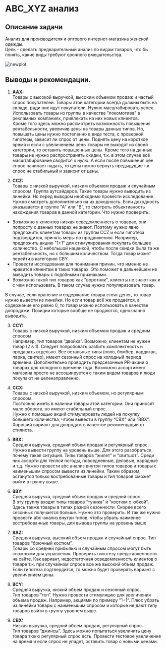 # ABC_XYZ анализ 

## Описание задачи  
Анализ для производителя и оптового интернет-магазина женской одежды.  
Цель - сделать предварительный анализ по видам товаров, что бы понять, какие виды требуют срочного вмешательства. 

![newplot](https://github.com/tvv2479/analytics-tb/assets/128017285/1bc373ab-1b91-4759-8f90-d46189ce51af)

## Выводы и рекомендации. 

1. **ААХ:**  
Товары с высокой выручкой, высоким объемом продаж и частый спрос покупателей. Товары этой категории всегда должны быть на складе, ради них идут покупатели.  Нужно масштабировать успех. Использовать товары из группы в качестве "локомотива" в рекламных компаниях, привлекать на них новых клиентов.  
Кроме того здесь можно рассмотреть возможность повышения рентабельности, увеличив цены на товары данных типов. Но, повышать цены нужно постепенно в виде теста, с проверкой гипотезы, зависит ли спрос от цены. Поднять цену на короткое время и если с увеличением цены товары не выходят из своей категории, то оставить повышенные цены. Кроме того на данные товары не нужно распространять скидки, т.к. в этом случае всё масштабирование сводится к нулю.
А если после повышения цен спрос начинает падать, то цены нужно вернуть предыдущие т.к. спрос не стабильный и зависит от цены.

2. **CCZ:**  
Товары с низкой выручкой, низким объемом продаж и случайным спросом. Группа аутсайдеров. Такие товары нужно выводить из линейки. Но перед выводом необходимо провести исследование. Нужно смотреть дополнительно на их доходность. Если доходность оказывается в группе "А" или "B", то смотреть объективность нахождения товаров в данной категории. Что нужно проверить:  
- Возможно у клиентов низкая осведомленность о товарах, они попросту о данных товарах не знают. Поэтому нужно явно предложить клиентам товары из группы CCZ и если гипотеза подтвердится, принять меры по продвижению. Например, предложить акцию "1+1" для стимулирования покупать большее количество. С небольшой наценкой, чтобы после скидки была та же рентабельность, но с большим количеством. Тогда товар может перейти в категорию СBY.  
- Провести исследования для понимания причин, что именно не нравится клиентам в таких товарах. Это поможет в дальнейшем не выводить товары с подобными признаками.  
- Возможно такой тип товаров как "воротник", клиенты не знают как и с чем использовать. В таком случае нужно популяризовать товар.  

В случае, если хранение и содержание товара стоят денег, то товар нужно вывести из линейки.
Но если товар всё же продаётся, а содержание его равно 0, то товар можно использовать в качестве допродажи.
Позиции которые вообще не продаются, однозначно выводить.

3. **CCY:**  
Товары с низкой выручкой, низким объемом продаж и средним спросом.   
Например,  тип товаров “двойка”. Возможно, клиентам не нужен товар (2 в 1). Следует попробовать разбить комплектность и продавать отдельно. Все остальные типы (поло, бомбер, кардиган, парка, свитер), имеют сезонный спрос на холодный период времени. Дополнительно проводить предсезонные PR-акции о товарах для холодного времени года. Возможно ассортимент магазина просто не ассоциируется с таким видом товаров и люди покупают не целенаправленно.

4. **CCX:**  
Товары  с низкой выручкой, низким объемом, но регулярным спросом.   
Постоянно иметь в наличии товары этой категории. Они приносят мало оборота, но имеют стабильный спрос.  
Нужно с помощью акций стимулировать людей на покупку большего количества, чтобы вывести в группу “CBX” или “BBX”. Хороший вариант для допродаж в качестве рекомендации от стилиста.

5. **BBX:**  
Средняя выручка, средний объем продаж и регулярный спрос.  
Нужно вывести группу на уровень выше. Для этого разобраться, почему такая ситуация. Типы товаров “жилет” и “свитшот”. Среди них ассорти для теплой погоды, повседневные, деловые, нарядные и т.д. Нужно провести abc анализ внутри типов товаров и товары с наименьшим спросом вывести из линейки. Таким образом, останутся только востребованные товары и тип товаров сможет выйти в группу выше.

6. **BBY:**  
Средняя выручка, средний объем продаж и средний спрос.  
В эту группу входят типы товаров “туника” и “костюм с юбкой”. Здесь также товары в типах разной сезонности. Скорее всего сезонных получается больше. Нужно это проверить. И так же нужно провести abc-анализ внутри типов, чтобы убрать наименее востребованные товары, для вывода группы на уровень выше.

7. **BAZ:**    
Средняя выручка, высокий объем продаж и случайный спрос. Тип товаров “брючный костюм”.  
Товары со средней прибылью и случайным спросом могут быть сложными для управления. Проверить гипотезу представленности на сайте. Как вариант, недостаточная осведомленность клиентов о товаре т.к. при случайном спросе все же высокий объем продаж. Если гипотеза подтвердится, то можно будет проверять вариант с увеличением цены.

8. **BCY:**  
Средняя выручка, низкий объем продаж и сезонный спрос.  
Тип товаров “топ”. Нужно провести стимуляцию для увеличения объема продаж. Например, акциями по примеру “1+1”. Плюс убрать из линейки товары с наименьшим спросом и которые не дают типу товаров выйти в группу уровнем выше.

9. **CBX:**    
Низкая выручка, средний объем продаж, регулярный спрос.  
Тип товаров “джинсы”. Здесь можно попытаться увеличить цену товара тюкю регулярный спрос есть. Провести тестовое увеличение на время и если спрос не упадет, оставить товар с новыми ценами.
